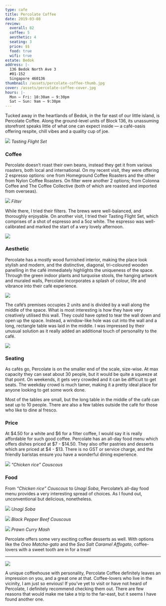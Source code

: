 ```yaml
---
type: cafe
title: Percolate Coffee
date: 2019-03-08
review:
  overall: 82
  coffee: 5
  aesthetic: 4
  seating: 3
  price: $$
  food: true
  wifi: true
estate: Bedok
address: |-
  136 Bedok North Ave 3
  #01-152
  Singapore 460136
thumbnail: /assets/percolate-coffee-thumb.jpg
cover: /assets/percolate-coffee-cover.jpg
hours: |-
  Mon – Fri: 10:30am – 9:30pm
  Sat – Sun: 9am – 9:30pm
---
```


Tucked away in the heartlands of Bedok, in the far east of our little island, is Percolate Coffee<!--more-->. Along the ground-level units of Block 136, its unassuming storefront speaks little of what one can expect inside — a café-oasis offering respite, chill vibes and a quality cup of joe.

![](../../static/assets/percolate-coffee-1.jpg)
_Tasting Flight Set_

### Coffee

Percolate doesn’t roast their own beans, instead they get it from various roasters, both local and international. On my recent visit, they were offering 2 espresso options: one from Homeground Coffee Roasters and the other from Nylon Coffee Roasters. On filter were another 2 options; from Colonna Coffee and The Coffee Collective (both of which are roasted and imported from overseas).

![](../../static/assets/percolate-coffee-2.jpg)
_Filter_

While there, I tried their filters. The brews were well-balanced, and thoroughly enjoyable. On another visit, I tried their Tasting Flight Set, which comprises of a shot of espresso and a 5oz white. The espresso was well-calibrated and marked the start of a very lovely afternoon.

![](../../static/assets/percolate-coffee-3.jpg)

### Aesthetic

Percolate has a mostly wood furnished interior, making the place look stylish and modern, and the distinctive, diagonal, tri-coloured wooden panelling in the café immediately highlights the uniqueness of the space. Through the green indoor plants and turquoise stools, the hanging artwork and muraled walls, Percolate incorporates a splash of colour, life and vibrance into their café experience.

![](../../static/assets/percolate-coffee-4.jpg)

The café’s premises occupies 2 units and is divided by a wall along the middle of the space. What is most interesting is how they have very creatively utilised this wall. They could have opted to tear the wall down and open up the space. Instead, a window-like hole was cut into the wall and a long, rectangle table was laid in the middle. I was impressed by their unusual solution as it really added an additional touch of personality to the café.

![](../../static/assets/percolate-coffee-5.jpg)

### Seating

As cafés go, Percolate is on the smaller end of the scale, size-wise. At max capacity they can seat about 30 people, but it would be quite a squeeze at that point. On weekends, it gets very crowded and it can be difficult to get seats. The weekday crowd is much tamer, making it a pretty ideal place for anyone looking to get some work done.

Most of the tables are small, but the long table in the middle of the café can seat up to 10 people. There are also a few tables outside the café for those who like to dine al fresco.

### Price

At $4.50 for a white and $6 for a filter coffee, I would say it is really affordable for such good coffee. Percolate has an all-day food menu which offers dishes priced at $7 - $14.50. They also offer pastries and desserts which are priced at $4 - $13. There is no GST or service charge, and the friendly baristas ensure you have a wonderful dining experience.

![](../../static/assets/percolate-coffee-6.jpg)
_“Chicken rice” Couscous_

### Food

From _“Chicken rice” Couscous_ to _Unagi Soba_, Percolate’s all-day food menu provides a very interesting spread of choices. As I found out, unconventional but delicious, nonetheless.

![](../../static/assets/percolate-coffee-7.jpg)
_Unagi Soba_

![](../../static/assets/percolate-coffee-8.jpg)
_Black Pepper Beef Couscous_

![](../../static/assets/percolate-coffee-9.jpg)
_Prawn Curry Mash_

Percolate offers some very exciting coffee desserts as well. With options like the _Oreo Matcha-gato_ and the _Sea Salt Caramel Affogato_, coffee-lovers with a sweet tooth are in for a treat!

---

![](../../static/assets/percolate-coffee-10.jpg)

A unique coffeehouse with personality, Percolate Coffee definitely leaves an impression on you, and a great one at that. Coffee-lovers who live in the vicinity, I am just so envious! If you’ve yet to visit or have not heard of Percolate, I definitely recommend checking them out. There are few reasons that would make me take a trip to the far-east, but it seems I have found another one.
